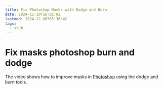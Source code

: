 ```yaml
---
title: Fix Photoshop Masks with Dodge and Burn
date: 2024-11-10T16:01:02
lastmod: 2024-12-06T05:36:42
tags:
  - stub
---
```


# Fix masks photoshop burn and dodge

The video shows how to improve masks in [Photoshop](../photography/photoshop.md) using the dodge and burn tools.
